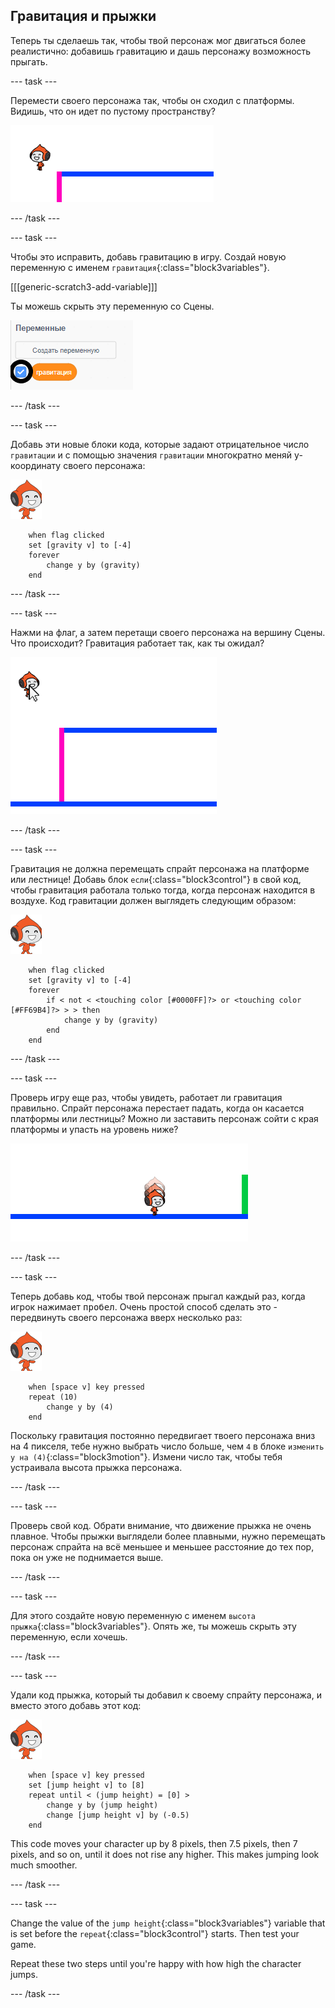 ## Гравитация и прыжки

Теперь ты сделаешь так, чтобы твой персонаж мог двигаться более реалистично: добавишь гравитацию и дашь персонажу возможность прыгать.

\--- task \---

Перемести своего персонажа так, чтобы он сходил с платформы. Видишь, что он идет по пустому пространству?

![снимок экрана](images/dodge-no-gravity.png)

\--- /task \---

\--- task \---

Чтобы это исправить, добавь гравитацию в игру. Создай новую переменную с именем `гравитация`{:class="block3variables"}.

[[[generic-scratch3-add-variable]]]

Ты можешь скрыть эту переменную со Сцены.

![снимок экрана](images/dodge-gravity-annotated.png)

\--- /task \---

\--- task \---

Добавь эти новые блоки кода, которые задают отрицательное число `гравитации` и с помощью значения `гравитации` многократно меняй y-координату своего персонажа:

![спрайт Пико ходит](images/pico_walking_sprite.png)

```blocks3
    when flag clicked
    set [gravity v] to [-4]
    forever
        change y by (gravity)
    end
```

\--- /task \---

\--- task \---

Нажми на флаг, а затем перетащи своего персонажа на вершину Сцены. Что происходит? Гравитация работает так, как ты ожидал?

![снимок экрана](images/dodge-gravity-drag.png)

\--- /task \---

\--- task \---

Гравитация не должна перемещать спрайт персонажа на платформе или лестнице! Добавь блок `если`{:class="block3control"} в свой код, чтобы гравитация работала только тогда, когда персонаж находится в воздухе. Код гравитации должен выглядеть следующим образом:

![спрайт Пико ходит](images/pico_walking_sprite.png)

```blocks3
    when flag clicked
    set [gravity v] to [-4]
    forever
        if < not < <touching color [#0000FF]?> or <touching color [#FF69B4]?> > > then
            change y by (gravity)
        end
    end
```

\--- /task \---

\--- task \---

Проверь игру еще раз, чтобы увидеть, работает ли гравитация правильно. Спрайт персонажа перестает падать, когда он касается платформы или лестницы? Можно ли заставить персонаж сойти с края платформы и упасть на уровень ниже?

![снимок экрана](images/dodge-gravity-test.png)

\--- /task \---

\--- task \---

Теперь добавь код, чтобы твой персонаж прыгал каждый раз, когда игрок нажимает <kbd>пробел</kbd>. Очень простой способ сделать это - передвинуть своего персонажа вверх несколько раз:

![спрайт Пико ходит](images/pico_walking_sprite.png)

```blocks3
    when [space v] key pressed
    repeat (10)
        change y by (4)
    end
```

Поскольку гравитация постоянно передвигает твоего персонажа вниз на 4 пикселя, тебе нужно выбрать число больше, чем `4` в блоке `изменить y на (4)`{:class="block3motion"}. Измени число так, чтобы тебя устраивала высота прыжка персонажа.

\--- /task \---

\--- task \---

Проверь свой код. Обрати внимание, что движение прыжка не очень плавное. Чтобы прыжки выглядели более плавными, нужно перемещать персонаж спрайта на всё меньшее и меньшее расстояние до тех пор, пока он уже не поднимается выше.

\--- /task \---

\--- task \---

Для этого создайте новую переменную с именем `высота прыжка`{:class="block3variables"}. Опять же, ты можешь скрыть эту переменную, если хочешь.

\--- /task \---

\--- task \---

Удали код прыжка, который ты добавил к своему спрайту персонажа, и вместо этого добавь этот код:

![спрайт Пико ходит](images/pico_walking_sprite.png)

```blocks3
    when [space v] key pressed
    set [jump height v] to [8]
    repeat until < (jump height) = [0] >
        change y by (jump height)
        change [jump height v] by (-0.5)
    end
```

This code moves your character up by 8 pixels, then 7.5 pixels, then 7 pixels, and so on, until it does not rise any higher. This makes jumping look much smoother.

\--- /task \---

\--- task \---

Change the value of the `jump height`{:class="block3variables"} variable that is set before the `repeat`{:class="block3control"} starts. Then test your game.

Repeat these two steps until you're happy with how high the character jumps.

\--- /task \---